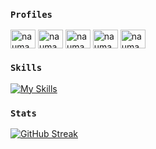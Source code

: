 <!-- PROFILE VIEWS -->
<!-- <p align="left"> <img src="https://komarev.com/ghpvc/?username=naumanaarif&label=Profile%20views&color=0e75b6" alt="naumanaarif" /> </p> -->

<!-- CONNECT -->

### `Profiles`
<p align="left">
<a href="https://linkedin.com/in/naumanaarif" target="blank"><img align="center" src="https://raw.githubusercontent.com/rahuldkjain/github-profile-readme-generator/master/src/images/icons/Social/linked-in-alt.svg" alt="naumanaarif" height="30" width="40" /></a>
<a href="https://kaggle.com/naumanaarif" target="blank"><img align="center" src="https://raw.githubusercontent.com/rahuldkjain/github-profile-readme-generator/master/src/images/icons/Social/kaggle.svg" alt="naumanaarif" height="30" width="40" /></a>
<a href="https://stackoverflow.com/users/19683417/naumanaarif" target="blank"><img align="center" src="https://raw.githubusercontent.com/rahuldkjain/github-profile-readme-generator/master/src/images/icons/Social/stack-overflow.svg" alt="naumanaarif" height="30" width="40" /></a>
<a href="https://auth.geeksforgeeks.org/user/naumanaarif/profile" target="blank"><img align="center" src="https://raw.githubusercontent.com/rahuldkjain/github-profile-readme-generator/master/src/images/icons/Social/geeks-for-geeks.svg" alt="naumanaarif/profile" height="30" width="40" /></a>
<a href="https://www.hackerrank.com/naumanaarif" target="blank"><img align="center" src="https://raw.githubusercontent.com/rahuldkjain/github-profile-readme-generator/master/src/images/icons/Social/hackerrank.svg" alt="naumanaarif" height="30" width="40" /></a>
</p>

### `Skills`

[![My Skills](https://skillicons.dev/icons?i=c,cpp,js,html,css,bootstrap,git,django,python,github,mysql,vscode,linux,powershell,bash,regex&theme=dark&perline=8)](#)


### `Stats`

<!-- ![Nauman's GitHub stats](https://github-readme-stats.vercel.app/api?username=naumanaarif&theme=github_dark&show_icons=true&hide_border=false&border_radius=22&count_private=true&hide_title=true) -->

[![GitHub Streak](https://github-readme-streak-stats.herokuapp.com?user=naumanaarif&theme=github-dark-blue&hide_border=true&date_format=M%20j%5B%2C%20Y%5D)](https://git.io/streak-stats)




<!-- ### `Stats`

[![Top Langs](https://github-readme-stats.vercel.app/api/top-langs/?username=naumanaarif&title_color=ffffff&hide_border=true&show_icons=true&theme=dracula)](https://github.com/anuraghazra/github-readme-stats)

[![Anurag's GitHub stats](https://github-readme-stats.vercel.app/api?username=naumanaarif&hide_border=true&theme=dracula&layout)](https://github.com/anuraghazra/github-readme-stats)

### 🔗 `Socials`

[![My LinkedIn](https://skillicons.dev/icons?i=linkedin&theme=dark&perline=6)](https://www.linkedin.com/in/naumanaarif)
[![My Twitter](https://skillicons.dev/icons?i=twitter&theme=dark&perline=6)](https://www.twitter.com/naumanaarif)
[![My Instagram](https://skillicons.dev/icons?i=instagram&theme=dark&perline=6)](https://www.instagram.com/naumanaarif)  

📧 [naumanaarif.dev@gmail.com](mailto:naumanaarif.dev@gmail.com)  
-->





<!-- ### `Profiles`

<p align="left">
<a href="https://linkedin.com/in/naumanaarif" target="blank"><img align="center" src="https://raw.githubusercontent.com/rahuldkjain/github-profile-readme-generator/master/src/images/icons/Social/linked-in-alt.svg" alt="naumanaarif" height="30" width="40" /></a>
<a href="https://kaggle.com/naumanaarif" target="blank"><img align="center" src="https://raw.githubusercontent.com/rahuldkjain/github-profile-readme-generator/master/src/images/icons/Social/kaggle.svg" alt="naumanaarif" height="30" width="40" /></a>
<a href="https://www.hackerrank.com/naumanaarif" target="blank"><img align="center" src="https://raw.githubusercontent.com/rahuldkjain/github-profile-readme-generator/master/src/images/icons/Social/hackerrank.svg" alt="naumanaarif" height="30" width="40" /></a>
</p> -->



<!-- <p><img align="left" src="https://github-readme-stats.vercel.app/api/top-langs?username=naumanaarif&theme=github_dark&show_icons=true&locale=en&hide_border=true&card_width=200&langs_count=4" alt="naumanaarif" /></p> -->


<!-- <p>&nbsp;<img align="left" src="https://github-readme-stats.vercel.app/api?username=naumanaarif&show_icons=true&locale=en" alt="naumanaarif" /></p> -->
<!-- <p><img align="left" src="https://github-readme-streak-stats.herokuapp.com/?user=naumanaarif&" alt="naumanaarif" /></p> -->
